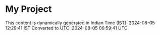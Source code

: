 # My Project

This content is dynamically generated in Indian Time (IST): 2024-08-05 12:29:41 IST
Converted to UTC: 2024-08-05 06:59:41 UTC
